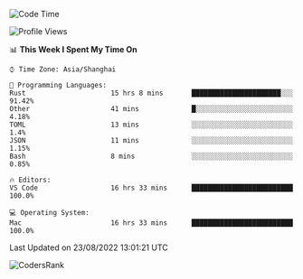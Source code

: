 <!--START_SECTION:waka-->
![Code Time](http://img.shields.io/badge/Code%20Time-1%2C646%20hrs%2026%20mins-blue)

![Profile Views](http://img.shields.io/badge/Profile%20Views-14-blue)

📊 **This Week I Spent My Time On** 

```text
⌚︎ Time Zone: Asia/Shanghai

💬 Programming Languages: 
Rust                     15 hrs 8 mins       ██████████████████████░░░   91.42% 
Other                    41 mins             █░░░░░░░░░░░░░░░░░░░░░░░░   4.18% 
TOML                     13 mins             ░░░░░░░░░░░░░░░░░░░░░░░░░   1.4% 
JSON                     11 mins             ░░░░░░░░░░░░░░░░░░░░░░░░░   1.15% 
Bash                     8 mins              ░░░░░░░░░░░░░░░░░░░░░░░░░   0.85%

🔥 Editors: 
VS Code                  16 hrs 33 mins      █████████████████████████   100.0%

💻 Operating System: 
Mac                      16 hrs 33 mins      █████████████████████████   100.0%

```


 Last Updated on 23/08/2022 13:01:21 UTC
<!--END_SECTION:waka-->

![CodersRank](https://cr-skills-chart-widget.azurewebsites.net/api/api?username=BugenZhao&padding=16&tooltip=true&branding=false&sort-by-score=true&skills=Rust%2C%20Swift%2C%20C%2C%20TypeScript%2C%20Java%2C%20Go%2C%20Dart%2C%20C%2B%2B%2C%20Python%2C%20Assembly%2C%20Shell%2C%20Kotlin)
